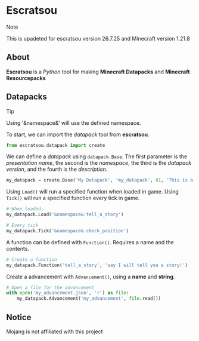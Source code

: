 # Escratsou
> [!NOTE]
> This is upadeted for escratsou version 26.7.25 and Minecraft version 1.21.8

## About
**Escratsou** is a *Python* tool for making **Minecraft Datapacks** and **Minecraft Resourcepacks**

## Datapacks
> [!TIP]
> Using '&namespace&' will use the defined namespace.

To start, we can import the *datapack* tool from **escratsou**.
```python
from escratsou.datapack import create
```
We can define a *datapack* using `datapack.Base`. The first parameter is the *presentation name*, the second is the *namespace*, the third is the *datapack version*, and the fourth is the *description*.
```python
my_datapack = create.Base('My Datapack', 'my_datapack', 81, 'This is a example datapack.')
```

Using `Load()` will run a specified function when loaded in game. Using `Tick()` will run a specified function every tick in game.
```python
# When loaded
my_datapack.Load('&namespace&:tell_a_story')

# Every tick
my_datapack.Tick('&namespace&:check_position')
```

A function can be defined with `Function()`. Requires a name and the contents.
```python
# Create a function
my_datapack.Function('tell_a_story', 'say I will tell you a story!')
```

Create a advancement with `Advancement()`, using a **name** and **string**.
```python
# Open a file for the advancement
with open('my_advancement.json', 'r') as file:
	my_datapack.Advancement('my_advancement', file.read())
```

## Notice
Mojang is not affiliated with this project
